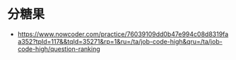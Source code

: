 # 分糖果

* <https://www.nowcoder.com/practice/76039109dd0b47e994c08d8319faa352?tpId=117&&tqId=35271&rp=1&ru=/ta/job-code-high&qru=/ta/job-code-high/question-ranking>
